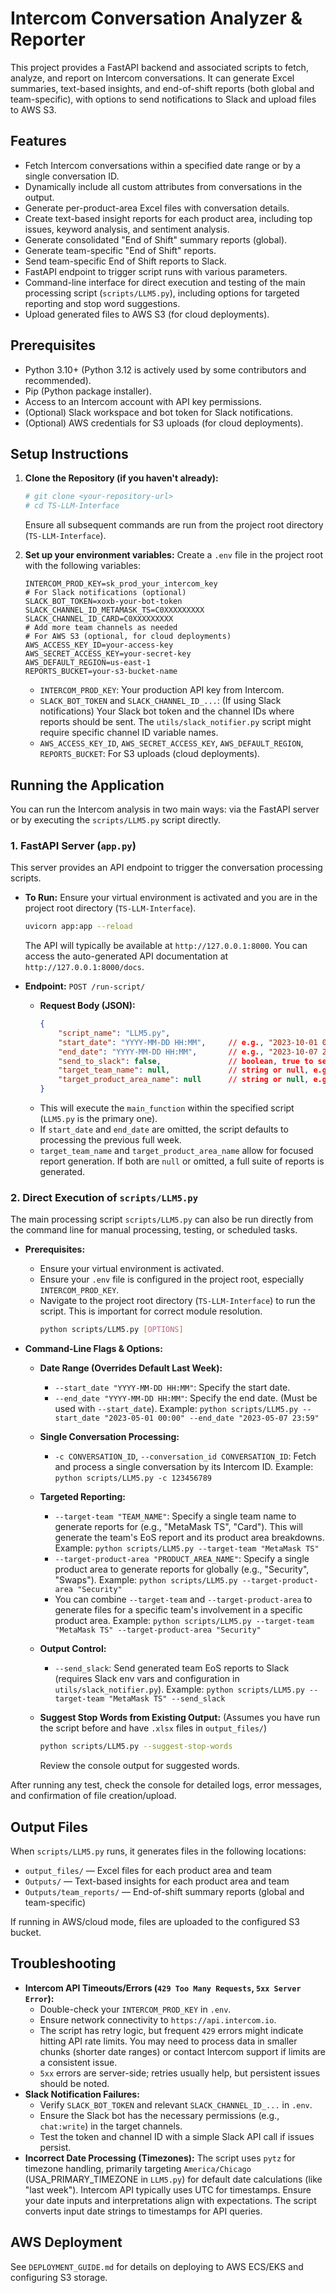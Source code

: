 # Intercom Conversation Analyzer & Reporter

This project provides a FastAPI backend and associated scripts to fetch, analyze, and report on Intercom conversations. It can generate Excel summaries, text-based insights, and end-of-shift reports (both global and team-specific), with options to send notifications to Slack and upload files to AWS S3.

## Features

- Fetch Intercom conversations within a specified date range or by a single conversation ID.
- Dynamically include all custom attributes from conversations in the output.
- Generate per-product-area Excel files with conversation details.
- Create text-based insight reports for each product area, including top issues, keyword analysis, and sentiment analysis.
- Generate consolidated "End of Shift" summary reports (global).
- Generate team-specific "End of Shift" reports.
- Send team-specific End of Shift reports to Slack.
- FastAPI endpoint to trigger script runs with various parameters.
- Command-line interface for direct execution and testing of the main processing script (`scripts/LLM5.py`), including options for targeted reporting and stop word suggestions.
- Upload generated files to AWS S3 (for cloud deployments).

## Prerequisites

- Python 3.10+ (Python 3.12 is actively used by some contributors and recommended).
- Pip (Python package installer).
- Access to an Intercom account with API key permissions.
- (Optional) Slack workspace and bot token for Slack notifications.
- (Optional) AWS credentials for S3 uploads (for cloud deployments).

## Setup Instructions

1.  **Clone the Repository (if you haven't already):**
    ```bash
    # git clone <your-repository-url>
    # cd TS-LLM-Interface
    ```
    Ensure all subsequent commands are run from the project root directory (`TS-LLM-Interface`).

2.  **Set up your environment variables:**
    Create a `.env` file in the project root with the following variables:
    ```env
    INTERCOM_PROD_KEY=sk_prod_your_intercom_key
    # For Slack notifications (optional)
    SLACK_BOT_TOKEN=xoxb-your-bot-token
    SLACK_CHANNEL_ID_METAMASK_TS=C0XXXXXXXXX
    SLACK_CHANNEL_ID_CARD=C0XXXXXXXXX
    # Add more team channels as needed
    # For AWS S3 (optional, for cloud deployments)
    AWS_ACCESS_KEY_ID=your-access-key
    AWS_SECRET_ACCESS_KEY=your-secret-key
    AWS_DEFAULT_REGION=us-east-1
    REPORTS_BUCKET=your-s3-bucket-name
    ```
    *   `INTERCOM_PROD_KEY`: Your production API key from Intercom.
    *   `SLACK_BOT_TOKEN` and `SLACK_CHANNEL_ID_...`: (If using Slack notifications) Your Slack bot token and the channel IDs where reports should be sent. The `utils/slack_notifier.py` script might require specific channel ID variable names.
    *   `AWS_ACCESS_KEY_ID`, `AWS_SECRET_ACCESS_KEY`, `AWS_DEFAULT_REGION`, `REPORTS_BUCKET`: For S3 uploads (cloud deployments).

## Running the Application

You can run the Intercom analysis in two main ways: via the FastAPI server or by executing the `scripts/LLM5.py` script directly.

### 1. FastAPI Server (`app.py`)

This server provides an API endpoint to trigger the conversation processing scripts.

-   **To Run:**
    Ensure your virtual environment is activated and you are in the project root directory (`TS-LLM-Interface`).
    ```bash
    uvicorn app:app --reload
    ```
    The API will typically be available at `http://127.0.0.1:8000`. You can access the auto-generated API documentation at `http://127.0.0.1:8000/docs`.

-   **Endpoint:** `POST /run-script/`
    -   **Request Body (JSON):**
        ```json
        {
            "script_name": "LLM5.py",
            "start_date": "YYYY-MM-DD HH:MM",     // e.g., "2023-10-01 00:00"
            "end_date": "YYYY-MM-DD HH:MM",       // e.g., "2023-10-07 23:59"
            "send_to_slack": false,               // boolean, true to send Slack messages
            "target_team_name": null,             // string or null, e.g., "MetaMask TS"
            "target_product_area_name": null      // string or null, e.g., "Security"
        }
        ```
    -   This will execute the `main_function` within the specified script (`LLM5.py` is the primary one).
    -   If `start_date` and `end_date` are omitted, the script defaults to processing the previous full week.
    -   `target_team_name` and `target_product_area_name` allow for focused report generation. If both are `null` or omitted, a full suite of reports is generated.

### 2. Direct Execution of `scripts/LLM5.py`

The main processing script `scripts/LLM5.py` can also be run directly from the command line for manual processing, testing, or scheduled tasks.

-   **Prerequisites:**
    -   Ensure your virtual environment is activated.
    -   Ensure your `.env` file is configured in the project root, especially `INTERCOM_PROD_KEY`.
    -   Navigate to the project root directory (`TS-LLM-Interface`) to run the script. This is important for correct module resolution.
        ```bash
        python scripts/LLM5.py [OPTIONS]
        ```

-   **Command-Line Flags & Options:**
    *   **Date Range (Overrides Default Last Week):**
        *   `--start_date "YYYY-MM-DD HH:MM"`: Specify the start date.
        *   `--end_date "YYYY-MM-DD HH:MM"`: Specify the end date. (Must be used with `--start_date`).
            Example: `python scripts/LLM5.py --start_date "2023-05-01 00:00" --end_date "2023-05-07 23:59"`

    *   **Single Conversation Processing:**
        *   `-c CONVERSATION_ID`, `--conversation_id CONVERSATION_ID`: Fetch and process a single conversation by its Intercom ID.
            Example: `python scripts/LLM5.py -c 123456789`

    *   **Targeted Reporting:**
        *   `--target-team "TEAM_NAME"`: Specify a single team name to generate reports for (e.g., "MetaMask TS", "Card"). This will generate the team's EoS report and its product area breakdowns.
            Example: `python scripts/LLM5.py --target-team "MetaMask TS"`
        *   `--target-product-area "PRODUCT_AREA_NAME"`: Specify a single product area to generate reports for globally (e.g., "Security", "Swaps").
            Example: `python scripts/LLM5.py --target-product-area "Security"`
        *   You can combine `--target-team` and `--target-product-area` to generate files for a specific team's involvement in a specific product area.
            Example: `python scripts/LLM5.py --target-team "MetaMask TS" --target-product-area "Security"`

    *   **Output Control:**
        *   `--send_slack`: Send generated team EoS reports to Slack (requires Slack env vars and configuration in `utils/slack_notifier.py`).
            Example: `python scripts/LLM5.py --target-team "MetaMask TS" --send_slack`
    
    *   **Suggest Stop Words from Existing Output:**
        (Assumes you have run the script before and have `.xlsx` files in `output_files/`)
        ```bash
        python scripts/LLM5.py --suggest-stop-words
        ```
        Review the console output for suggested words.

After running any test, check the console for detailed logs, error messages, and confirmation of file creation/upload.

## Output Files

When `scripts/LLM5.py` runs, it generates files in the following locations:

- `output_files/` — Excel files for each product area and team
- `Outputs/` — Text-based insights for each product area and team
- `Outputs/team_reports/` — End-of-shift summary reports (global and team-specific)

If running in AWS/cloud mode, files are uploaded to the configured S3 bucket.

## Troubleshooting

-   **Intercom API Timeouts/Errors (`429 Too Many Requests`, `5xx Server Error`):**
    -   Double-check your `INTERCOM_PROD_KEY` in `.env`.
    -   Ensure network connectivity to `https://api.intercom.io`.
    -   The script has retry logic, but frequent `429` errors might indicate hitting API rate limits. You may need to process data in smaller chunks (shorter date ranges) or contact Intercom support if limits are a consistent issue.
    -   `5xx` errors are server-side; retries usually help, but persistent issues should be noted.
-   **Slack Notification Failures:**
    -   Verify `SLACK_BOT_TOKEN` and relevant `SLACK_CHANNEL_ID_...` in `.env`.
    -   Ensure the Slack bot has the necessary permissions (e.g., `chat:write`) in the target channels.
    -   Test the token and channel ID with a simple Slack API call if issues persist.
-   **Incorrect Date Processing (Timezones):**
    The script uses `pytz` for timezone handling, primarily targeting `America/Chicago` (USA_PRIMARY_TIMEZONE in `LLM5.py`) for default date calculations (like "last week"). Intercom API typically uses UTC for timestamps. Ensure your date inputs and interpretations align with expectations. The script converts input date strings to timestamps for API queries.

## AWS Deployment

See `DEPLOYMENT_GUIDE.md` for details on deploying to AWS ECS/EKS and configuring S3 storage.